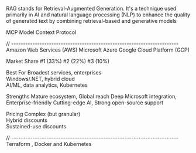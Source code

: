 RAG 
stands for Retrieval-Augmented Generation. It's a technique used 
primarily in AI and natural language processing (NLP) to enhance 
the quality of generated text by combining retrieval-based and 
generative models


MCP
Model Context Protocol


// -----------------------------------------------------------------------
Amazon Web Services (AWS)
Microsoft Azure	
Google Cloud Platform (GCP)

Market Share
#1 (33%)
#2 (22%)
#3 (10%)

Best For
Broadest services, enterprises	
Windows/.NET, hybrid cloud	
AI/ML, data analytics, Kubernetes

Strengths
Mature ecosystem, Global reach
Deep Microsoft integration, Enterprise-friendly
Cutting-edge AI, Strong open-source support

Pricing	
Complex (but granular)	
Hybrid discounts	
Sustained-use discounts


// -----------------------------------------------------------------------
Terraform , Docker and Kubernetes
